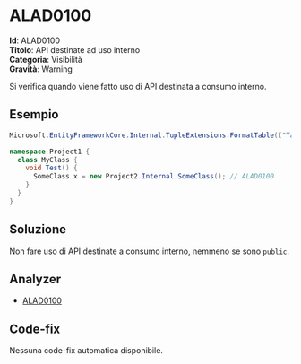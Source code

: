 <!--
SPDX-FileCopyrightText: 2022 ALAD SRL <info@alad.cloud>

SPDX-License-Identifier: MIT
-->

# ALAD0100

**Id**: ALAD0100\
**Titolo**: API destinate ad uso interno\
**Categoria**: Visibilità\
**Gravità**: Warning

Si verifica quando viene fatto uso di API destinata a consumo interno.


## Esempio

```csharp
Microsoft.EntityFrameworkCore.Internal.TupleExtensions.FormatTable(("Table", "Schema")); // ALAD0100
```

```csharp
namespace Project1 {
  class MyClass {
    void Test() {
      SomeClass x = new Project2.Internal.SomeClass(); // ALAD0100
    }
  }
}
```


## Soluzione

Non fare uso di API destinate a consumo interno, nemmeno se sono `public`.


## Analyzer

* [ALAD0100](../../src/Alad.CodeAnalyzer/Visibility/InternalApiUsageAnalyzer.cs)


## Code-fix

Nessuna code-fix automatica disponibile.
